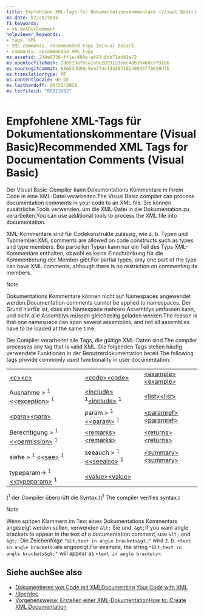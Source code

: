 ```yaml
---
title: Empfohlene XML-Tags für Dokumentationskommentare (Visual Basic)
ms.date: 07/20/2015
f1_keywords:
- vb.XmlDocComment
helpviewer_keywords:
- tags, XML
- XML comments, recommended tags [Visual Basic]
- comments, recommended XML tags
ms.assetid: 294e0736-ff1e-498e-af83-6db71ed41a72
ms.openlocfilehash: 2d6519af8ca1a0e2d59131eec4d63646dce7318b
ms.sourcegitcommit: 68653db98c5ea7744fd438710248935f70020dfb
ms.translationtype: MT
ms.contentlocale: de-DE
ms.lasthandoff: 08/22/2019
ms.locfileid: "69913502"
---
```

# <a name="recommended-xml-tags-for-documentation-comments-visual-basic"></a><span data-ttu-id="01dcb-102">Empfohlene XML-Tags für Dokumentationskommentare (Visual Basic)</span><span class="sxs-lookup"><span data-stu-id="01dcb-102">Recommended XML Tags for Documentation Comments (Visual Basic)</span></span>
<span data-ttu-id="01dcb-103">Der Visual Basic-Compiler kann Dokumentations Kommentare in Ihrem Code in eine XML-Datei verarbeiten.</span><span class="sxs-lookup"><span data-stu-id="01dcb-103">The Visual Basic compiler can process documentation comments in your code to an XML file.</span></span> <span data-ttu-id="01dcb-104">Sie können zusätzliche Tools verwenden, um die XML-Datei in die Dokumentation zu verarbeiten.</span><span class="sxs-lookup"><span data-stu-id="01dcb-104">You can use additional tools to process the XML file into documentation.</span></span>  
  
 <span data-ttu-id="01dcb-105">XML-Kommentare sind für Codekonstrukte zulässig, wie z. b. Typen und Typmember.</span><span class="sxs-lookup"><span data-stu-id="01dcb-105">XML comments are allowed on code constructs such as types and type members.</span></span> <span data-ttu-id="01dcb-106">Bei partiellen Typen kann nur ein Teil des Typs XML-Kommentare enthalten, obwohl es keine Einschränkung für die Kommentierung der Member gibt.</span><span class="sxs-lookup"><span data-stu-id="01dcb-106">For partial types, only one part of the type can have XML comments, although there is no restriction on commenting its members.</span></span>  
  
> [!NOTE]
> <span data-ttu-id="01dcb-107">Dokumentations Kommentare können nicht auf Namespaces angewendet werden.</span><span class="sxs-lookup"><span data-stu-id="01dcb-107">Documentation comments cannot be applied to namespaces.</span></span> <span data-ttu-id="01dcb-108">Der Grund hierfür ist, dass ein Namespace mehrere Assemblys umfassen kann, und nicht alle Assemblys müssen gleichzeitig geladen werden.</span><span class="sxs-lookup"><span data-stu-id="01dcb-108">The reason is that one namespace can span several assemblies, and not all assemblies have to be loaded at the same time.</span></span>  
  
 <span data-ttu-id="01dcb-109">Der Compiler verarbeitet alle Tags, die gültige XML-Daten sind.</span><span class="sxs-lookup"><span data-stu-id="01dcb-109">The compiler processes any tag that is valid XML.</span></span> <span data-ttu-id="01dcb-110">Die folgenden Tags stellen häufig verwendete Funktionen in der Benutzerdokumentation bereit.</span><span class="sxs-lookup"><span data-stu-id="01dcb-110">The following tags provide commonly used functionality in user documentation.</span></span>  
  
||||  
|---|---|---|  
|[<span data-ttu-id="01dcb-111">\<c></span><span class="sxs-lookup"><span data-stu-id="01dcb-111">\<c></span></span>](../../../visual-basic/language-reference/xmldoc/c.md)|[<span data-ttu-id="01dcb-112">\<code></span><span class="sxs-lookup"><span data-stu-id="01dcb-112">\<code></span></span>](../../../visual-basic/language-reference/xmldoc/code.md)|[<span data-ttu-id="01dcb-113">\<example></span><span class="sxs-lookup"><span data-stu-id="01dcb-113">\<example></span></span>](../../../visual-basic/language-reference/xmldoc/example.md)|  
|<span data-ttu-id="01dcb-114">Ausnahme > <sup>1</sup> [ \<](../../../visual-basic/language-reference/xmldoc/exception.md)</span><span class="sxs-lookup"><span data-stu-id="01dcb-114">[\<exception>](../../../visual-basic/language-reference/xmldoc/exception.md) <sup>1</sup></span></span>|<span data-ttu-id="01dcb-115">[\<include>](../../../visual-basic/language-reference/xmldoc/include.md) <sup>1</sup></span><span class="sxs-lookup"><span data-stu-id="01dcb-115">[\<include>](../../../visual-basic/language-reference/xmldoc/include.md) <sup>1</sup></span></span>|[<span data-ttu-id="01dcb-116">\<list></span><span class="sxs-lookup"><span data-stu-id="01dcb-116">\<list></span></span>](../../../visual-basic/language-reference/xmldoc/list.md)|  
|[<span data-ttu-id="01dcb-117">\<para></span><span class="sxs-lookup"><span data-stu-id="01dcb-117">\<para></span></span>](../../../visual-basic/language-reference/xmldoc/para.md)|<span data-ttu-id="01dcb-118">param > <sup>1</sup> [ \<](../../../visual-basic/language-reference/xmldoc/param.md)</span><span class="sxs-lookup"><span data-stu-id="01dcb-118">[\<param>](../../../visual-basic/language-reference/xmldoc/param.md) <sup>1</sup></span></span>|[<span data-ttu-id="01dcb-119">\<paramref></span><span class="sxs-lookup"><span data-stu-id="01dcb-119">\<paramref></span></span>](../../../visual-basic/language-reference/xmldoc/paramref.md)|  
|<span data-ttu-id="01dcb-120">Berechtigung > <sup>1</sup> [ \<](../../../visual-basic/language-reference/xmldoc/permission.md)</span><span class="sxs-lookup"><span data-stu-id="01dcb-120">[\<permission>](../../../visual-basic/language-reference/xmldoc/permission.md) <sup>1</sup></span></span>|[<span data-ttu-id="01dcb-121">\<remarks></span><span class="sxs-lookup"><span data-stu-id="01dcb-121">\<remarks></span></span>](../../../visual-basic/language-reference/xmldoc/remarks.md)|[<span data-ttu-id="01dcb-122">\<returns></span><span class="sxs-lookup"><span data-stu-id="01dcb-122">\<returns></span></span>](../../../visual-basic/language-reference/xmldoc/returns.md)|  
|<span data-ttu-id="01dcb-123">siehe > <sup>1</sup> [ \<](../../../visual-basic/language-reference/xmldoc/see.md)</span><span class="sxs-lookup"><span data-stu-id="01dcb-123">[\<see>](../../../visual-basic/language-reference/xmldoc/see.md) <sup>1</sup></span></span>|<span data-ttu-id="01dcb-124">seeauch > <sup>1</sup> [ \<](../../../visual-basic/language-reference/xmldoc/seealso.md)</span><span class="sxs-lookup"><span data-stu-id="01dcb-124">[\<seealso>](../../../visual-basic/language-reference/xmldoc/seealso.md) <sup>1</sup></span></span>|[<span data-ttu-id="01dcb-125">\<summary></span><span class="sxs-lookup"><span data-stu-id="01dcb-125">\<summary></span></span>](../../../visual-basic/language-reference/xmldoc/summary.md)|  
|<span data-ttu-id="01dcb-126">typeparam-> <sup>1</sup> [ \<](../../../visual-basic/language-reference/xmldoc/typeparam.md)</span><span class="sxs-lookup"><span data-stu-id="01dcb-126">[\<typeparam>](../../../visual-basic/language-reference/xmldoc/typeparam.md) <sup>1</sup></span></span>|[<span data-ttu-id="01dcb-127">\<value></span><span class="sxs-lookup"><span data-stu-id="01dcb-127">\<value></span></span>](../../../visual-basic/language-reference/xmldoc/value.md)||  
  
 <span data-ttu-id="01dcb-128">(<sup>1</sup> der Compiler überprüft die Syntax.)</span><span class="sxs-lookup"><span data-stu-id="01dcb-128">(<sup>1</sup> The compiler verifies syntax.)</span></span>  
  
> [!NOTE]
> <span data-ttu-id="01dcb-129">Wenn spitzen Klammern im Text eines Dokumentations Kommentars angezeigt werden sollen, verwenden `&lt;` Sie und. `&gt;`</span><span class="sxs-lookup"><span data-stu-id="01dcb-129">If you want angle brackets to appear in the text of a documentation comment, use `&lt;` and `&gt;`.</span></span> <span data-ttu-id="01dcb-130">Die Zeichenfolge `"&lt;text in angle brackets&gt;"` wird z. b. `<text in angle brackets>`als angezeigt.</span><span class="sxs-lookup"><span data-stu-id="01dcb-130">For example, the string `"&lt;text in angle brackets&gt;"` will appear as `<text in angle brackets>`.</span></span>  
  
## <a name="see-also"></a><span data-ttu-id="01dcb-131">Siehe auch</span><span class="sxs-lookup"><span data-stu-id="01dcb-131">See also</span></span>

- [<span data-ttu-id="01dcb-132">Dokumentieren von Code mit XML</span><span class="sxs-lookup"><span data-stu-id="01dcb-132">Documenting Your Code with XML</span></span>](../../../visual-basic/programming-guide/program-structure/documenting-your-code-with-xml.md)
- [<span data-ttu-id="01dcb-133">/doc</span><span class="sxs-lookup"><span data-stu-id="01dcb-133">/doc</span></span>](../../../visual-basic/reference/command-line-compiler/doc.md)
- [<span data-ttu-id="01dcb-134">Vorgehensweise: Erstellen einer XML-Dokumentation</span><span class="sxs-lookup"><span data-stu-id="01dcb-134">How to: Create XML Documentation</span></span>](../../../visual-basic/programming-guide/program-structure/how-to-create-xml-documentation.md)
